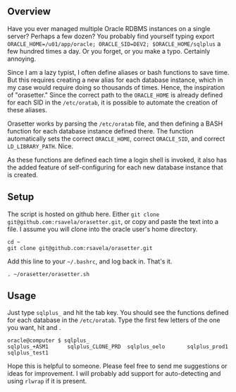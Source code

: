 ## Overview

Have you ever managed multiple Oracle RDBMS instances on a single
server?  Perhaps a few dozen?  You probably find yourself typing
export `ORACLE_HOME=/u01/app/oracle; ORACLE_SID=DEV2;
$ORACLE_HOME/sqlplus` a few hundred times a day.  Or you forget, or you
make a typo.  Certainly annoying.

Since I am a lazy typist, I often define aliases or bash functions to
save time.  But this requires creating a new alias for each database
instance, which in my case would require doing so thousands of
times. Hence, the inspiration of "orasetter."  Since the correct path
to the `ORACLE_HOME` is already defined for each SID in the `/etc/oratab`,
it is possible to automate the creation of these aliases.

Orasetter works by parsing the `/etc/oratab` file, and then defining a
BASH function for each database instance defined there.  The function
automatically sets the correct `ORACLE_HOME`, correct `ORACLE_SID`, and
correct `LD_LIBRARY_PATH`.  Nice.

As these functions are defined each time a login shell is invoked, it
also has the added feature of self-configuring for each new database
instance that is created.

## Setup

The script is hosted on github here.  Either `git clone git@github.com:rsavela/orasetter.git`,
or copy and paste the text into a file.  I assume you will clone into the
oracle user's home directory.

```
cd ~
git clone git@github.com:rsavela/orasetter.git
```

Add this line to your `~/.bashrc`, and log back in.  That's it.

```
. ~/orasetter/orasetter.sh
```

## Usage

Just type `sqlplus_`  and hit the tab key.  You should see the
functions defined for each database in the `/etc/oratab`.  Type the
first few letters of the one you want, hit <TAB> and <ENTER>.

```
oracle@computer $ sqlplus_
sqlplus_+ASM1      sqlplus_CLONE_PRD  sqlplus_oelo       sqlplus_prod1      sqlplus_test1  
```

Hope this is helpful to someone.  Please feel free to send me
suggestions or ideas for improvement.  I will probably add support for
auto-detecting and using `rlwrap` if it is present.
